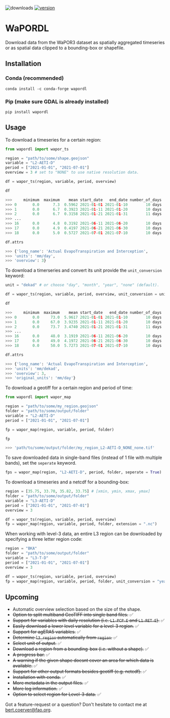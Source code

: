 ![downloads](https://img.shields.io/pypi/dw/wapordl) [![version](https://img.shields.io/pypi/v/wapordl)](https://anaconda.org/conda-forge/wapordl)

# WaPORDL

Download data from the WaPOR3 dataset as spatially aggregated timeseries or as spatial data clipped to a bounding-box or shapefile.

## Installation

### Conda (recommended)
`conda install -c conda-forge wapordl`

### Pip (make sure GDAL is already installed)
`pip install wapordl`

## Usage

To download a timeseries for a certain region:

```python
from wapordl import wapor_ts

region = "path/to/some/shape.geojson"
variable = "L2-AETI-D"
period = ["2021-01-01", "2021-07-01"]
overview = 3 # set to "NONE" to use native resolution data.

df = wapor_ts(region, variable, period, overview)

df

>>>     minimum  maximum    mean start_date   end_date number_of_days
>>> 0       0.0      7.3  0.5962 2021-01-01 2021-01-10        10 days
>>> 1       0.0      6.7  0.3923 2021-01-11 2021-01-20        10 days
>>> 2       0.0      6.7  0.3158 2021-01-21 2021-01-31        11 days
>>> ...
>>> 16      0.0      4.8  0.3192 2021-06-11 2021-06-20        10 days
>>> 17      0.0      4.9  0.4197 2021-06-21 2021-06-30        10 days
>>> 18      0.0      5.0  0.5727 2021-07-01 2021-07-10        10 days

df.attrs

>>> {'long_name': 'Actual EvapoTranspiration and Interception',
>>> 'units': 'mm/day',
>>> 'overview': 3}
```

To download a timerseries and convert its unit provide the `unit_conversion` keyword:

```python
unit = "dekad" # or choose "day", "month", "year", "none" (default).

df = wapor_ts(region, variable, period, overview, unit_conversion = unit)

df

>>>     minimum  maximum    mean start_date   end_date number_of_days
>>> 0       0.0     73.0  5.9617 2021-01-01 2021-01-10        10 days
>>> 1       0.0     67.0  3.9235 2021-01-11 2021-01-20        10 days
>>> 2       0.0     73.7  3.4740 2021-01-21 2021-01-31        11 days
>>> ...
>>> 16      0.0     48.0  3.1919 2021-06-11 2021-06-20        10 days
>>> 17      0.0     49.0  4.1972 2021-06-21 2021-06-30        10 days
>>> 18      0.0     50.0  5.7273 2021-07-01 2021-07-10        10 days

df.attrs

>>> {'long_name': 'Actual EvapoTranspiration and Interception',
>>> 'units': 'mm/dekad',
>>> 'overview': 3,
>>> 'original_units': 'mm/day'}
```

To download a geotiff for a certain region and period of time:

```python
from wapordl import wapor_map

region = "path/to/some/my_region.geojson"
folder = "path/to/some/output/folder"
variable = "L2-AETI-D"
period = ["2021-01-01", "2021-07-01"]

fp = wapor_map(region, variable, period, folder)

fp

>>> 'path/to/some/output/folder/my_region_L2-AETI-D_NONE_none.tif'
```

To save downloaded data in single-band files (instead of 1 file with multiple bands), set the `seperate` keyword.

```python
fps = wapor_map(region, "L2-AETI-D", period, folder, seperate = True)
```

To download a timeseries and a netcdf for a bounding-box:

```python
region = [35.75, 33.70, 35.82, 33.75] # [xmin, ymin, xmax, ymax]
folder = "path/to/some/output/folder"
variable = "L3-AETI-D"
period = ["2021-01-01", "2021-07-01"]
overview = 3

df = wapor_ts(region, variable, period, overview)
fp = wapor_map(region, variable, period, folder, extension = ".nc")
```

When working with level-3 data, an entire L3 region can be downloaded by specifying a three letter region code:
    
```python
region = "BKA"
folder = "path/to/some/output/folder"
variable = "L3-T-D"
period = ["2021-01-01", "2021-07-01"]
overview = 3

df = wapor_ts(region, variable, period, overview)
fp = wapor_map(region, variable, period, folder, unit_conversion = "year")
```

## Upcoming

- Automatic overview selection based on the size of the shape.
- ~~Option to split multiband GeoTIFF into single band files.~~ ✅
- ~~Support for variables with daily resolution (i.e. `L1-PCP-E` and `L1-RET-E`).~~ ✅
- ~~Easily download a lower level variable for a level-3 region.~~ ✅
- ~~Support for agERA5 variables.~~ ✅
- ~~Determine `l3_region` automatically from `region`.~~ ✅
- ~~Select unit of output.~~ ✅
- ~~Download a region from a bounding-box (i.e. without a shape).~~ ✅
- ~~A progress bar.~~ ✅
- ~~A warning if the given shape doesnt cover an area for which data is available.~~ ✅
- ~~Support for other output formats besides geotiff (e.g. netcdf).~~ ✅
- ~~Installation with conda.~~ ✅
- ~~More metadata in the output files.~~ ✅
- ~~More log information.~~ ✅
- ~~Option to select region for Level-3 data.~~ ✅

Got a feature-request or a question? Don't hesitate to contact me at bert.coerver@fao.org.